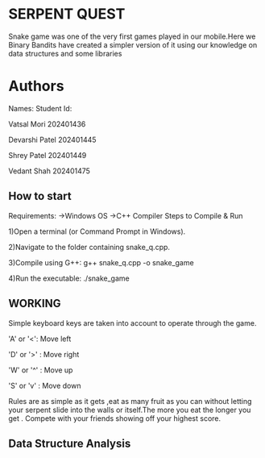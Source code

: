 # SERPENT QUEST
Snake game was one of the very first games played in our mobile.Here we Binary Bandits have created a simpler version of it using our knowledge on data structures and some libraries
# Authors
Names: Student Id:  

Vatsal Mori 202401436   

Devarshi Patel 202401445   

Shrey Patel 202401449   

Vedant Shah 202401475  
## How to start
Requirements: ->Windows OS ->C++ Compiler Steps to Compile & Run

1)Open a terminal (or Command Prompt in Windows).

2)Navigate to the folder containing snake_q.cpp.  
  
3)Compile using G++: g++ snake_q.cpp -o snake_game

4)Run the executable: ./snake_game
## WORKING
Simple keyboard keys are taken into account to operate through the game.   

'A' or '<':   Move left  

'D' or '>' :  Move right  

'W' or '^' :  Move up  

'S' or 'v' : Move down  

Rules are as simple as it gets ,eat as many fruit as you can without letting your serpent slide into the walls or itself.The more you eat the longer you get .
Compete with your friends showing off your highest score.    

## Data Structure Analysis

